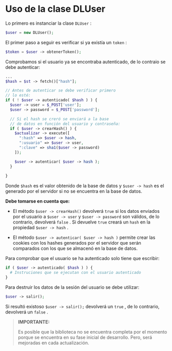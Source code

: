 # Uso de la clase **DLUser**

Lo primero es instanciar la clase `DLUser` :

``` php
$user = new DLUser();
```

El primer paso a seguir es verificar si ya existía un `token` :

``` php
$token = $user -> obtenerToken();
```

Comprobamos si el usuario ya se encontraba autenticado, de lo contraio se debe autenticar:

``` php
...
$hash = $st -> fetch()["hash"];

// Antes de autenticar se debe verificar primero
// lo esté:
if ( ! $user -> autenticado( $hash ) ) {
  $user -> user = $_POST['user'];
  $user -> password = $_POST['password'];

  // Si el hash se creró se enviará a la base 
  // de datos en función del usuario y contraseña:
  if ( $user -> crearHash() ) {
    $actualizar -> execute([
      ":hash" => $user -> hash,
      ":usuario" => $user -> user,
      ":clave" => sha1($user -> password)
    ]);

    $user -> autenticar( $user -> hash );
  }
  
}
```

Donde `$hash` es el valor obtenido de la base de datos y `$user -> hash` es el generado por el servidor si no se encuentra en la base de datos.

**Debe tomarse en cuenta que:**

* El método `$user -> crearHash()` devolverá `true` si los datos enviados por el usuario a `$user -> user` y `$user -> password` son válidos, de lo contrario, devolverá `false` . Si devuelve `true` creará un `hash` en la propiedad `$user -> hash` . 

* El método `$user -> autenticar( $user -> hash )` permite crear las cookies con los hashes generados por el servidor que serán comparados con los que se almacenó en la base de datos.

Para comprobar que el usuario se ha autenticado solo tiene que escribir:

``` php
if ( $user -> autenticado( $hash ) ) {
  # Instruciones que se ejecutan con el usuario autenticado
}
```

Para destruir los datos de la sesión del usuario se debe utilizar:

``` php
$user -> salir();
```

Si resultó existoso `$user -> salir();` devolverá un `true` , de lo contrario, devolverá un `false` .

> **IMPORTANTE:**
>  
> Es posible que la biblioteca no se encuentra completa por el momento porque se encuentra en su fase inicial de desarrollo. Pero, será mejoradas en cada actualización.
